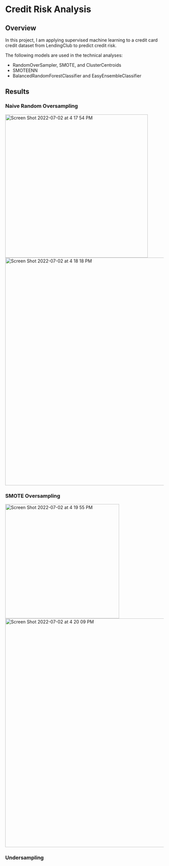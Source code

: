# Credit Risk Analysis

## Overview
In this project, I am applying supervised machine learning to a credit card credit dataset from LendingClub to predict credit risk.

The following models are used in the technical analyses:
  - RandomOverSampler, SMOTE, and ClusterCentroids
  - SMOTEENN
  - BalancedRandomForestClassifier and EasyEnsembleClassifier
  
## Results
### Naive Random Oversampling
<img width="453" alt="Screen Shot 2022-07-02 at 4 17 54 PM" src="https://user-images.githubusercontent.com/100643519/177016416-f2ad34ec-8454-4715-a9fe-c38ddbc31bc1.png">
<img width="721" alt="Screen Shot 2022-07-02 at 4 18 18 PM" src="https://user-images.githubusercontent.com/100643519/177016422-df1236c8-147d-4c3b-a7dc-380fa980e45f.png">

### SMOTE Oversampling
<img width="362" alt="Screen Shot 2022-07-02 at 4 19 55 PM" src="https://user-images.githubusercontent.com/100643519/177016451-3be5be0f-bd32-4723-a0f7-79c4c40bdaaa.png">
<img width="724" alt="Screen Shot 2022-07-02 at 4 20 09 PM" src="https://user-images.githubusercontent.com/100643519/177016453-7b4b4c0c-3473-42e2-a3cd-4457d06e91c5.png">

### Undersampling
